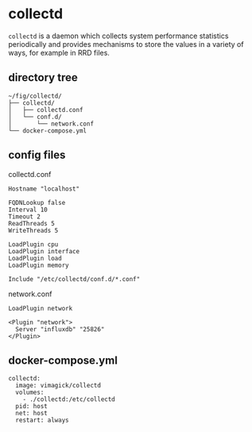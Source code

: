 collectd
========

`collectd` is a daemon which collects system performance statistics periodically
and provides mechanisms to store the values in a variety of ways, for example
in RRD files.

## directory tree

```
~/fig/collectd/
├── collectd/
│   ├── collectd.conf
│   └── conf.d/
│       └── network.conf
└── docker-compose.yml
```

## config files

collectd.conf

```
Hostname "localhost"

FQDNLookup false
Interval 10
Timeout 2
ReadThreads 5
WriteThreads 5

LoadPlugin cpu
LoadPlugin interface
LoadPlugin load
LoadPlugin memory

Include "/etc/collectd/conf.d/*.conf"
```

network.conf

```
LoadPlugin network

<Plugin "network">
  Server "influxdb" "25826"
</Plugin>
```

## docker-compose.yml

```
collectd:
  image: vimagick/collectd
  volumes:
    - ./collectd:/etc/collectd
  pid: host
  net: host
  restart: always
```
